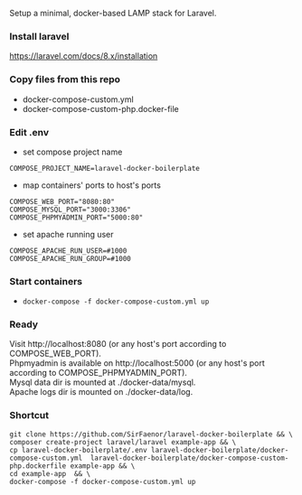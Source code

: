 Setup a minimal, docker-based LAMP stack for Laravel.


### Install laravel
https://laravel.com/docs/8.x/installation

### Copy files from this repo
- docker-compose-custom.yml
- docker-compose-custom-php.docker-file

### Edit .env

- set compose project name 
```
COMPOSE_PROJECT_NAME=laravel-docker-boilerplate
```

- map  containers' ports to host's ports
```
COMPOSE_WEB_PORT="8080:80"
COMPOSE_MYSQL_PORT="3000:3306"
COMPOSE_PHPMYADMIN_PORT="5000:80"
```

- set apache running user
```
COMPOSE_APACHE_RUN_USER=#1000
COMPOSE_APACHE_RUN_GROUP=#1000
```

### Start containers

- `docker-compose -f docker-compose-custom.yml up`


### Ready
Visit http://localhost:8080 (or any host's port according to COMPOSE_WEB_PORT).  
Phpmyadmin is available on http://localhost:5000  (or any host's port according to COMPOSE_PHPMYADMIN_PORT).  
Mysql data dir is mounted at ./docker-data/mysql.  
Apache logs dir is mounted on ./docker-data/log.  
### Shortcut
```
git clone https://github.com/SirFaenor/laravel-docker-boilerplate && \
composer create-project laravel/laravel example-app && \
cp laravel-docker-boilerplate/.env laravel-docker-boilerplate/docker-compose-custom.yml  laravel-docker-boilerplate/docker-compose-custom-php.dockerfile example-app && \
cd example-app  && \
docker-compose -f docker-compose-custom.yml up
```
